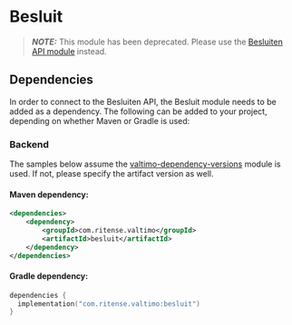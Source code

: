 # Besluit

> _**NOTE:**_ This module has been deprecated. Please use the [Besluiten API module](besluiten-api.md) instead.

## Dependencies

In order to connect to the Besluiten API, the Besluit module needs to be added as a dependency. The following can be added to your project, depending on whether Maven or Gradle is used:

### Backend

The samples below assume the [valtimo-dependency-versions](../core/valtimo-dependency-versions.md) module is used. If not, please specify the artifact version as well.

#### Maven dependency:

```xml
<dependencies>
    <dependency>
        <groupId>com.ritense.valtimo</groupId>
        <artifactId>besluit</artifactId>
    </dependency>
</dependencies>
```

#### Gradle dependency:

```kotlin
dependencies {
  implementation("com.ritense.valtimo:besluit")
}
```
